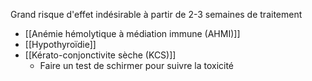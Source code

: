 Grand risque d'effet indésirable à partir de 2-3 semaines de traitement

- [[Anémie hémolytique à médiation immune (AHMI)]]
- [[Hypothyroïdie]]
- [[Kérato-conjonctivite sèche (KCS)]]
	- Faire un test de schirmer pour suivre la toxicité